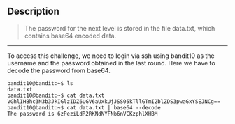 ## Description

> The password for the next level is stored in the file data.txt, which contains base64 encoded data.
---

To access this challenge, we need to login via ssh using bandit10 as the username and the password obtained in the last round. Here we have to decode the password from base64.

    bandit10@bandit:~$ ls
    data.txt
    bandit10@bandit:~$ cat data.txt
    VGhlIHBhc3N3b3JkIGlzIDZ6UGV6aUxkUjJSS05kTllGTmI2blZDS3pwaGxYSEJNCg==
    bandit10@bandit:~$ cat data.txt | base64 --decode
    The password is 6zPeziLdR2RKNdNYFNb6nVCKzphlXHBM
